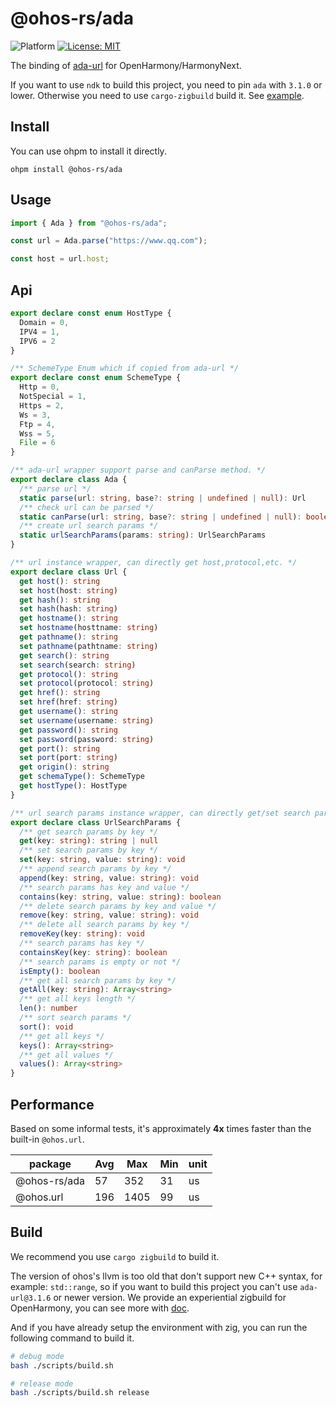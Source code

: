 # @ohos-rs/ada

![Platform](https://img.shields.io/badge/platform-arm64/arm/x86\_64-blue) [![License: MIT](https://img.shields.io/badge/License-MIT-yellow.svg)](https://opensource.org/licenses/MIT)

The binding of [ada-url](https://github.com/ada-url/ada) for OpenHarmony/HarmonyNext.

If you want to use `ndk` to build this project, you need to pin `ada` with `3.1.0` or lower. Otherwise you need to use `cargo-zigbuild` build it. See [example](https://github.com/ohos-rs/zig-setup).

## Install

You can use ohpm to install it directly.

```shell
ohpm install @ohos-rs/ada
```

## Usage

```ts
import { Ada } from "@ohos-rs/ada";

const url = Ada.parse("https://www.qq.com");

const host = url.host;
```

## Api

```ts
export declare const enum HostType {
  Domain = 0,
  IPV4 = 1,
  IPV6 = 2
}

/** SchemeType Enum which if copied from ada-url */
export declare const enum SchemeType {
  Http = 0,
  NotSpecial = 1,
  Https = 2,
  Ws = 3,
  Ftp = 4,
  Wss = 5,
  File = 6
}

/** ada-url wrapper support parse and canParse method. */
export declare class Ada {
  /** parse url */
  static parse(url: string, base?: string | undefined | null): Url
  /** check url can be parsed */
  static canParse(url: string, base?: string | undefined | null): boolean
  /** create url search params */
  static urlSearchParams(params: string): UrlSearchParams
}

/** url instance wrapper, can directly get host,protocol,etc. */
export declare class Url {
  get host(): string
  set host(host: string)
  get hash(): string
  set hash(hash: string)
  get hostname(): string
  set hostname(hosttname: string)
  get pathname(): string
  set pathname(pathtname: string)
  get search(): string
  set search(search: string)
  get protocol(): string
  set protocol(protocol: string)
  get href(): string
  set href(href: string)
  get username(): string
  set username(username: string)
  get password(): string
  set password(password: string)
  get port(): string
  set port(port: string)
  get origin(): string
  get schemaType(): SchemeType
  get hostType(): HostType
}

/** url search params instance wrapper, can directly get/set search params. */
export declare class UrlSearchParams {
  /** get search params by key */
  get(key: string): string | null
  /** set search params by key */
  set(key: string, value: string): void
  /** append search params by key */
  append(key: string, value: string): void
  /** search params has key and value */
  contains(key: string, value: string): boolean
  /** delete search params by key and value */
  remove(key: string, value: string): void
  /** delete all search params by key */
  removeKey(key: string): void
  /** search params has key */
  containsKey(key: string): boolean
  /** search params is empty or not */
  isEmpty(): boolean
  /** get all search params by key */
  getAll(key: string): Array<string>
  /** get all keys length */
  len(): number
  /** sort search params */
  sort(): void
  /** get all keys */
  keys(): Array<string>
  /** get all values */
  values(): Array<string>
}
```

## Performance

Based on some informal tests, it's approximately **4x** times faster than the built-in `@ohos.url`.

| package      | Avg | Max  | Min | unit |
|--------------|-----|------|-----|------|
| @ohos-rs/ada | 57  | 352  | 31  | us   |
| @ohos.url    | 196 | 1405 | 99  | us   |


## Build

We recommend you use `cargo zigbuild` to build it. 

The version of ohos's llvm is too old that don't support new C++ syntax, for example: `std::range`, so if you want to build this project you can't use `ada-url@3.1.6` or newer version. We provide an experiential zigbuild for OpenHarmony, you can see more with [doc](https://github.com/ohos-rs/zig-setup).

And if you have already setup the environment with zig, you can run the following command to build it.

```bash
# debug mode
bash ./scripts/build.sh

# release mode
bash ./scripts/build.sh release
```